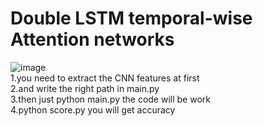 # Double LSTM temporal-wise Attention networks 
![image](https://github.com/Qingyang-Xu/DTA/blob/master/show_demo.gif)   
1.you need to extract the CNN features at first \
2.and write the right path in main.py \
3.then just python main.py the code will be work \
4.python score.py you will get accuracy
